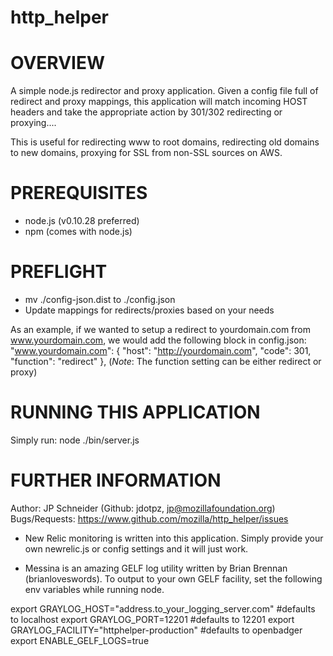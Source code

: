 # http_helper

# OVERVIEW
A simple node.js redirector and proxy application.  Given a config file full of
redirect and proxy mappings, this application will match incoming HOST headers
and take the appropriate action by 301/302 redirecting or proxying....

This is useful for redirecting www to root domains, redirecting old domains
to new domains, proxying for SSL from non-SSL sources on AWS.

# PREREQUISITES
* node.js (v0.10.28 preferred)
* npm (comes with node.js)

# PREFLIGHT
* mv ./config-json.dist to ./config.json
* Update mappings for redirects/proxies based on your needs

As an example, if we wanted to setup a redirect to yourdomain.com
from www.yourdomain.com, we would add the following block in config.json:
    "www.yourdomain.com": {
      "host": "http://yourdomain.com",
      "code": 301,
      "function": "redirect"
      },
(*Note*: The function setting can be either redirect or proxy)


# RUNNING THIS APPLICATION
Simply run:
   node ./bin/server.js


# FURTHER INFORMATION
Author: JP Schneider (Github: jdotpz, jp@mozillafoundation.org)
Bugs/Requests: https://www.github.com/mozilla/http_helper/issues

* New Relic monitoring is written into this application.  Simply provide your own
newrelic.js or config settings and it will just work.

* Messina is an amazing GELF log utility written by Brian Brennan (brianloveswords).  To output
to your own GELF facility, set the following env variables while running node.

export GRAYLOG_HOST="address.to_your_logging_server.com"    #defaults to localhost
export GRAYLOG_PORT=12201                    #defaults to 12201
export GRAYLOG_FACILITY="httphelper-production" #defaults to openbadger
export ENABLE_GELF_LOGS=true
